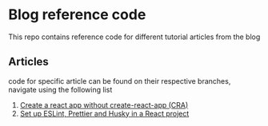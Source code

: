 # Blog reference code

This repo contains reference code for different tutorial articles from the blog

## Articles

code for specific article can be found on their respective branches, navigate using the following list

1. [Create a react app without create-react-app (CRA) ](https://github.com/Yvad60/blog-code-references/tree/create-react-app-from-scratch)
1. [Set up ESLint, Prettier and Husky in a React project](https://github.com/Yvad60/blog-code-references/tree/setup-eslint-prettier-and-husky)

